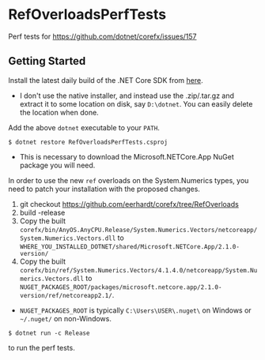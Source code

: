 # RefOverloadsPerfTests
Perf tests for https://github.com/dotnet/corefx/issues/157

## Getting Started

Install the latest daily build of the .NET Core SDK from [here](https://github.com/dotnet/cli#installers-and-binaries).
 - I don't use the native installer, and instead use the .zip/.tar.gz and extract it to some location on disk, say `D:\dotnet`. You can easily delete the location when done.

Add the above `dotnet` executable to your `PATH`.

`$ dotnet restore RefOverloadsPerfTests.csproj`
- This is necessary to download the Microsoft.NETCore.App NuGet package you will need.

In order to use the new `ref` overloads on the System.Numerics types, you need to patch your installation with the proposed changes.

1. git checkout https://github.com/eerhardt/corefx/tree/RefOverloads
2. build -release
3. Copy the built `corefx/bin/AnyOS.AnyCPU.Release/System.Numerics.Vectors/netcoreapp/System.Numerics.Vectors.dll` to `WHERE_YOU_INSTALLED_DOTNET/shared/Microsoft.NETCore.App/2.1.0-version/`
4. Copy the built `corefx/bin/ref/System.Numerics.Vectors/4.1.4.0/netcoreapp/System.Numerics.Vectors.dll` to `NUGET_PACKAGES_ROOT/packages/microsoft.netcore.app/2.1.0-version/ref/netcoreapp2.1/`.
 - `NUGET_PACKAGES_ROOT` is typically `C:\Users\USER\.nuget\` on Windows or `~/.nuget/` on non-Windows.

 `$ dotnet run -c Release`

 to run the perf tests.

